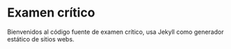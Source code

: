# Examen crítico

Bienvenidos al código fuente de examen crítico, usa Jekyll como generador estático de sitios webs.

